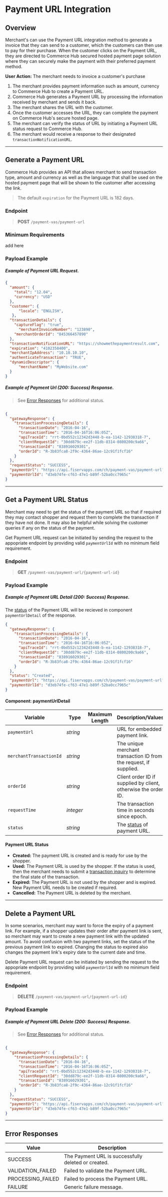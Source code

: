 # Payment URL Integration

## Overview

Merchant's can use the Payment URL integration method to generate a invoice that they can send to a customer, which the customers can then use to pay for their purchase. When the customer clicks on the Payment URL, they are directed to Commerce Hub secured hosted payment page solution where they can securely make the payment with their preferred payment method.

**User Action:** The merchant needs to invoice a customer's purchase 

1. The merchant provides payment information such as amount, currency to Commerce Hub to create a Payment URL.
2. Commerce Hub generates a Payment URL by processing the information received by merchant and sends it back.
3. The merchant shares the URL with the customer.
4. Once the customer accesses the URL, they can complete the payment on Commerce Hub's secure hosted page.
5. The merchant can verify the status of URL by initiating a Payment URL status request to Commerce Hub.
6. The merchant would receive a response to their designated `transactionNotificationURL`.

---

## Generate a Payment URL

Commerce Hub provides an API that allows merchant to send transaction type, amount and currency as well as the language that shall be used on the hosted payment page that will be shown to the customer after accessing the link.

<!--theme: info-->
> The default `expiration` for the Payment URL is 182 days.

### Endpoint
<!-- theme: success -->
>**POST** `/payment-vas/payment-url`

### Minimum Requirements

add here

### Payload Example

<!--
type: tab
title: Request
-->

##### Example of Payment URL Request.

```json
{
  "amount": {
    "total": "12.04",
    "currency": "USD"
  },
  "customer": {
	  "locale": "ENGLISH",
   },
  "transactionDetails": {
    "captureFlag": "true",
	  "merchantInvoiceNumber": "123890",
    "merchantOrderId": "845366457890"
  },
  "transactionNotificationURL": "https://showmethepaymentresult.com",
  "expiration": "4102358400",
  "merchantIpAddress": "10.10.10.10",
  "authenticateTransaction": "TRUE",
  "dynamicDescriptor": {
	  "merchantName": "MyWebsite.com"
  }
}
```

<!--
type: tab
title: Response
-->

##### Example of Payment Url (200: Success) Response.

<!-- theme: info -->
> See [Error Responses](#error-responses) for additional status.

```json

{
  "gatewayResponse": {
    "transactionProcessingDetails": {
      "transactionDate": "2016-04-16",
      "transactionTime": "2016-04-16T16:06:05Z",
      "apiTraceId": "rrt-0bd552c12342d3448-b-ea-1142-12938318-7",
      "clientRequestId": "30dd879c-ee2f-11db-8314-0800200c9a66",
      "transactionId": "838916029301",
      "orderId": "R-3b83fca8-2f9c-4364-86ae-12c91f1fcf16"
    }
  },
  "requestStatus": "SUCCESS",
  "paymentUrl": "https://api.fiservapps.com/ch/payment-vas/payment-url?storename=123456789&oid=R-96cdbaa4-c22e-4598-a2f1-c2b5fed79ef1&paymentUrlId=d3eb74fe-cf63-47e1-b89f-52ba0cc7965c",
  "paymentUrlId": "d3eb74fe-cf63-47e1-b89f-52ba0cc7965c"
}

```
<!-- type: tab-end -->

---

## Get a Payment URL Status

Merchant may need to get the status of the payment URL so that if required they may contact shopper and request them to complete the transaction if they have not done. It may also be helpful while solving the customer queries if any on the status of the payment.

Get Payment URL request can be initiated by sending the request to the appopriate endpoint by providing valid `paymentUrlId` with no minimum field requirement.

### Endpoint
<!-- theme: info -->
>**GET** `/payment-vas/payment-url/{payment-url-id}`

### Payload Example


<!--
type: tab
title: Response
-->

##### Example of Payment URL Detail (200: Success) Response.

The [status](#payment-url-status) of the Payment URL will be recieved in component `paymentUrlDetail` of the response. 

```json
{
  "gatewayResponse": {
    "transactionProcessingDetails": {
      "transactionDate": "2016-04-16",
      "transactionTime": "2016-04-16T16:06:05Z",
      "apiTraceId": "rrt-0bd552c12342d3448-b-ea-1142-12938318-7",
      "clientRequestId": "30dd879c-ee2f-11db-8314-0800200c9a66",
      "transactionId": "838916029301",
      "orderId": "R-3b83fca8-2f9c-4364-86ae-12c91f1fcf16"
    }
  },
  "status": "Created",
  "paymentUrl": "https://api.fiservapps.com/ch/payment-vas/payment-url?storename=123456789&oid=R-96cdbaa4-c22e-4598-a2f1-c2b5fed79ef1&paymentUrlId=d3eb74fe-cf63-47e1-b89f-52ba0cc7965c",
  "paymentUrlId": "d3eb74fe-cf63-47e1-b89f-52ba0cc7965c"
}

```
<!-- type: tab-end -->

#### Component: paymentUrlDetail

| Variable | Type| Maximum Length | Description/Values|
|---------|----------|----------------|---------|
| `paymentUrl` | *string* |  | URL for embedded payment link. |
| `merchantTransactionId` | *string* |  | The unique merchant transaction ID from the request, if supplied. |
| `orderId` | *string* |  | Client order ID if supplied by client, otherwise the order ID. |
| `requestTime` | *integer* |  | The transaction time in seconds since epoch. |
| `status` | *string* |  | The [status](#payment-url-status) of payment URL. |

#### Payment URL Status

- **Created:** The payment URL is created and is ready for use by the shopper.
- **Used:** The Payment URL is used by the shopper. If the status is used, then the merchant needs to submit a [transaction inquiry](../Transactions/Inquiry.md) to determine the final state of the transaction.
- **Expired:** The Payment URL is not used by the shopper and is expired. New Payment URL needs to be created if required.
- **Cancelled:** The Payment URL is deleted by the merchant. 

---

## Delete a Payment URL

In some scenarios, merchant may want to force the expiry of a payment link. For example, if a shopper updates their order after payment link is sent, so merchant may want to create a new payment link with the updated amount. To avoid confusion with two payment links, set the status of the previous payment link to expired. Changing the status to expired also changes the payment link's expiry date to the current date and time.

Delete Payment URL request can be initiated by sending the request to the appopriate endpoint by providing valid `paymentUrlId` with no minimum field requirement.


### Endpoint
<!-- theme: danger -->
>**DELETE** `/payment-vas/payment-url/{payment-url-id}`

### Payload Example

<!--
type: tab
title: Response
-->

##### Example of Payment URL Delete (200: Success) Response.
<!-- theme: info -->
> See [Error Responses](#error-responses) for additional status.

```json

{
  "gatewayResponse": {
    "transactionProcessingDetails": {
      "transactionDate": "2016-04-16",
      "transactionTime": "2016-04-16T16:06:05Z",
      "apiTraceId": "rrt-0bd552c12342d3448-b-ea-1142-12938318-7",
      "clientRequestId": "30dd879c-ee2f-11db-8314-0800200c9a66",
      "transactionId": "838916029301",
      "orderId": "R-3b83fca8-2f9c-4364-86ae-12c91f1fcf16"
    }
  },
  "requestStatus": "SUCCESS",
  "paymentUrl": "https://api.fiservapps.com/ch/payment-vas/payment-url?storename=123456789&oid=R-96cdbaa4-c22e-4598-a2f1-c2b5fed79ef1&paymentUrlId=d3eb74fe-cf63-47e1-b89f-52ba0cc7965c",
  "paymentUrlId": "d3eb74fe-cf63-47e1-b89f-52ba0cc7965c"
}

```
<!-- type: tab-end -->

---

## Error Responses

| Value | Description |
| ---- | ---------- |
| SUCCESS | The Payment URL is successfully deleted or created. |
| VALIDATION_FAILED | Failed to validate the Payment URL. |
| PROCESSING_FAILED | Failed to process the Payment URL. |
| FAILURE | Generic failure message. |


